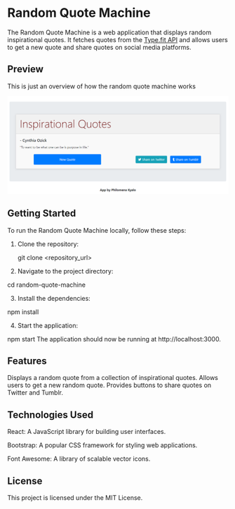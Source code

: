 # Random Quote Machine

The Random Quote Machine is a web application that displays random inspirational quotes. It fetches quotes from the [Type.fit API](https://type.fit/api/quotes) and allows users to get a new quote and share quotes on social media platforms.

## Preview

This is just an overview of how the random quote machine works

![Preview](Quotes.png)

## Getting Started

To run the Random Quote Machine locally, follow these steps:

1. Clone the repository:

   git clone <repository_url>
   
2. Navigate to the project directory:

cd random-quote-machine

3. Install the dependencies:

npm install

4. Start the application:

npm start
The application should now be running at http://localhost:3000.

## Features

Displays a random quote from a collection of inspirational quotes.
Allows users to get a new random quote.
Provides buttons to share quotes on Twitter and Tumblr.

## Technologies Used
React: A JavaScript library for building user interfaces.

Bootstrap: A popular CSS framework for styling web applications.

Font Awesome: A library of scalable vector icons.

## License
This project is licensed under the MIT License.
